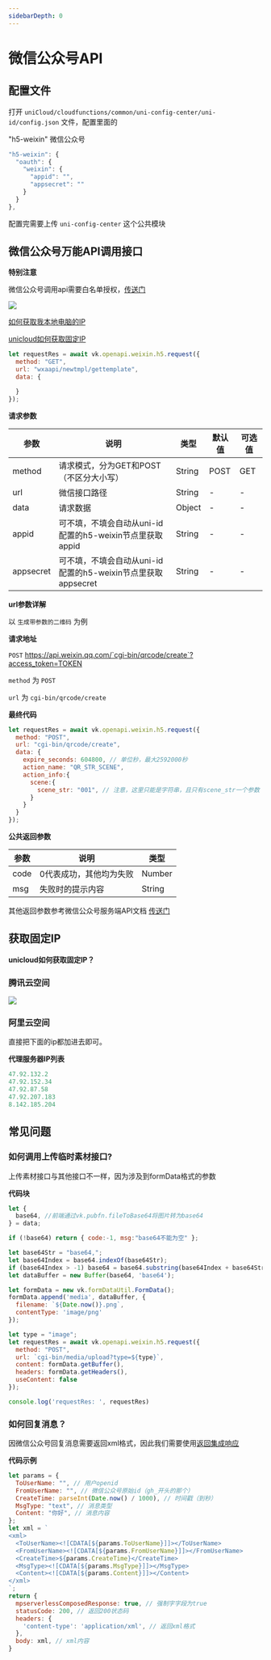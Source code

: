 ```yaml
---
sidebarDepth: 0
---
```


# 微信公众号API

## 配置文件

打开 `uniCloud/cloudfunctions/common/uni-config-center/uni-id/config.json` 文件，配置里面的 

"h5-weixin" 微信公众号

```js
"h5-weixin": {
  "oauth": {
    "weixin": {
      "appid": "",
      "appsecret": ""
    }
  }
},
```

配置完需要上传 `uni-config-center` 这个公共模块

## 微信公众号万能API调用接口


**特别注意**

微信公众号调用api需要白名单授权，[传送门](https://mp.weixin.qq.com/)

![](https://vkceyugu.cdn.bspapp.com/VKCEYUGU-cf0c5e69-620c-4f3c-84ab-f4619262939f/20c44c60-7794-4edd-a1ef-957004458afb.png)

[如何获取我本地电脑的IP](https://www.baidu.com/s?wd=%E6%88%91%E7%9A%84ip)

[unicloud如何获取固定IP](#获取固定IP)

```js
let requestRes = await vk.openapi.weixin.h5.request({
  method: "GET",
  url: "wxaapi/newtmpl/gettemplate",
  data: {

  }
});
```

**请求参数**

| 参数             | 说明                           | 类型    | 默认值  | 可选值 |
|------------------|-------------------------------|---------|--------|-------|
| method           | 请求模式，分为GET和POST（不区分大小写）  | String | POST   | GET |
| url           | 微信接口路径         | String | -   | - |
| data           | 请求数据         | Object | -   | - |
| appid           | 可不填，不填会自动从uni-id配置的h5-weixin节点里获取appid   | String | -   | - |
| appsecret       | 可不填，不填会自动从uni-id配置的h5-weixin节点里获取appsecret    | String | -   | - |


**url参数详解**

以 `生成带参数的二维码` 为例

**请求地址**

`POST` https://api.weixin.qq.com/`cgi-bin/qrcode/create`?access_token=TOKEN

`method` 为 `POST`

`url` 为 `cgi-bin/qrcode/create`

**最终代码**

```js
let requestRes = await vk.openapi.weixin.h5.request({
  method: "POST",
  url: "cgi-bin/qrcode/create",
  data: {
    expire_seconds: 604800, // 单位秒，最大2592000秒
    action_name: "QR_STR_SCENE",
    action_info:{
      scene:{
        scene_str: "001", // 注意，这里只能是字符串，且只有scene_str一个参数
      }
    }
  }
});
```

**公共返回参数**

| 参数             | 说明                           | 类型    | 
|------------------|-------------------------------|---------|
| code           | 0代表成功，其他均为失败           | Number | 
| msg           | 失败时的提示内容           | String | 

其他返回参数参考微信公众号服务端API文档 [传送门](https://developers.weixin.qq.com/doc/offiaccount/Account_Management/Generating_a_Parametric_QR_Code.html)

## 获取固定IP

**unicloud如何获取固定IP？**

### 腾讯云空间

![](https://vkceyugu.cdn.bspapp.com/VKCEYUGU-cf0c5e69-620c-4f3c-84ab-f4619262939f/0c2634e7-b26a-4e6f-ae8b-ecdeed0772d2.png)

### 阿里云空间

直接把下面的ip都加进去即可。

**代理服务器IP列表**

```js
47.92.132.2
47.92.152.34
47.92.87.58
47.92.207.183
8.142.185.204
```

## 常见问题

### 如何调用上传临时素材接口?

上传素材接口与其他接口不一样，因为涉及到formData格式的参数

**代码块**

```js
let {
  base64, //前端通过vk.pubfn.fileToBase64将图片转为base64
} = data;

if (!base64) return { code:-1, msg:"base64不能为空" };

let base64Str = "base64,";
let base64Index = base64.indexOf(base64Str);
if (base64Index > -1) base64 = base64.substring(base64Index + base64Str.length);
let dataBuffer = new Buffer(base64, 'base64');

let	formData = new vk.formDataUtil.FormData();
formData.append('media', dataBuffer, {
  filename: `${Date.now()}.png`,
  contentType: 'image/png'
});

let type = "image";
let requestRes = await vk.openapi.weixin.h5.request({
  method: "POST",
  url: `cgi-bin/media/upload?type=${type}`,
  content: formData.getBuffer(),
  headers: formData.getHeaders(),
  useContent: false
});

console.log('requestRes: ', requestRes)

```

### 如何回复消息？

因微信公众号回复消息需要返回xml格式，因此我们需要使用[返回集成响应](https://uniapp.dcloud.net.cn/uniCloud/http.html#integrationresponse)

**代码示例**

```js
let params = {
  ToUserName: "", // 用户openid
  FromUserName: "", // 微信公众号原始id（gh_开头的那个）
  CreateTime: parseInt(Date.now() / 1000), // 时间戳（到秒）
  MsgType: "text", // 消息类型
  Content: "你好", // 消息内容
};
let xml = `
<xml>
  <ToUserName><![CDATA[${params.ToUserName}]]></ToUserName>
  <FromUserName><![CDATA[${params.FromUserName}]]></FromUserName>
  <CreateTime>${params.CreateTime}</CreateTime>
  <MsgType><![CDATA[${params.MsgType}]]></MsgType>
  <Content><![CDATA[${params.Content}]]></Content>
</xml>
`;
return {
  mpserverlessComposedResponse: true, // 强制字字段为true
  statusCode: 200, // 返回200状态码
  headers: {
    'content-type': 'application/xml', // 返回xml格式
  },
  body: xml, // xml内容
}
```